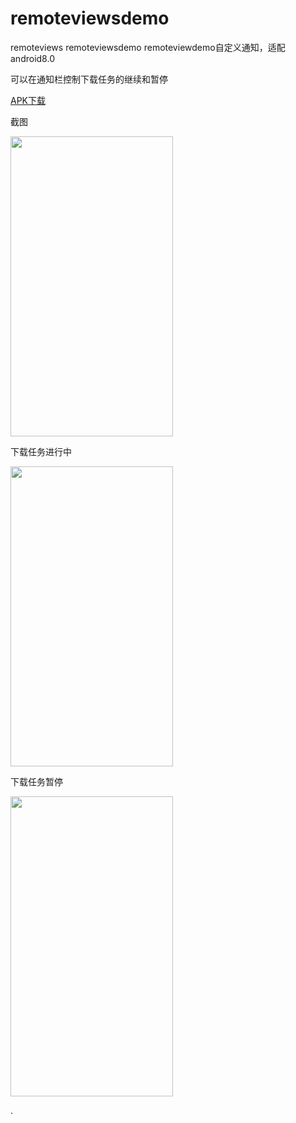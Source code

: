 # remoteviewsdemo  
    
remoteviews remoteviewsdemo remoteviewdemo自定义通知，适配android8.0  
  
  
可以在通知栏控制下载任务的继续和暂停 
   
   
<a href="https://github.com/sanlisanli/remoteviewsdemo/tree/master/apk">APK下载</a>  
  
   
截图  
  
   
<img src="https://github.com/sanlisanli/remoteviewsdemo/blob/master/pics/01.jpg" width="260" height="480"/>   
  
  
 下载任务进行中  
   
<img src="https://github.com/sanlisanli/remoteviewsdemo/blob/master/pics/02.jpg" width="260" height="480"/>   
   
    
 下载任务暂停  
     
<img src="https://github.com/sanlisanli/remoteviewsdemo/blob/master/pics/03.jpg" width="260" height="480"/>    
   
  
   
.
   
   

